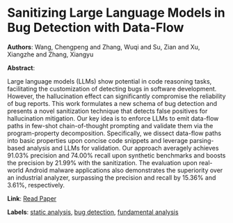 # Sanitizing Large Language Models in Bug Detection with Data-Flow

**Authors**: Wang, Chengpeng and Zhang, Wuqi and Su, Zian and Xu, Xiangzhe and Zhang, Xiangyu

**Abstract**:

Large language models (LLMs) show potential in code reasoning tasks, facilitating the customization of detecting bugs in software development. However, the hallucination effect can significantly compromise the reliability of bug reports. This work formulates a new schema of bug detection and presents a novel sanitization technique that detects false positives for hallucination mitigation. Our key idea is to enforce LLMs to emit data-flow paths in few-shot chain-of-thought prompting and validate them via the program-property decomposition. Specifically, we dissect data-flow paths into basic properties upon concise code snippets and leverage parsing-based analysis and LLMs for validation. Our approach averagely achieves 91.03% precision and 74.00% recall upon synthetic benchmarks and boosts the precision by 21.99% with the sanitization. The evaluation upon real-world Android malware applications also demonstrates the superiority over an industrial analyzer, surpassing the precision and recall by 15.36% and 3.61%, respectively.

**Link**: [Read Paper](https://aclanthology.org/2024.findings-emnlp.217)

**Labels**: [static analysis](../../labels/static_analysis.md), [bug detection](../../labels/bug_detection.md), [fundamental analysis](../../labels/fundamental_analysis.md)
